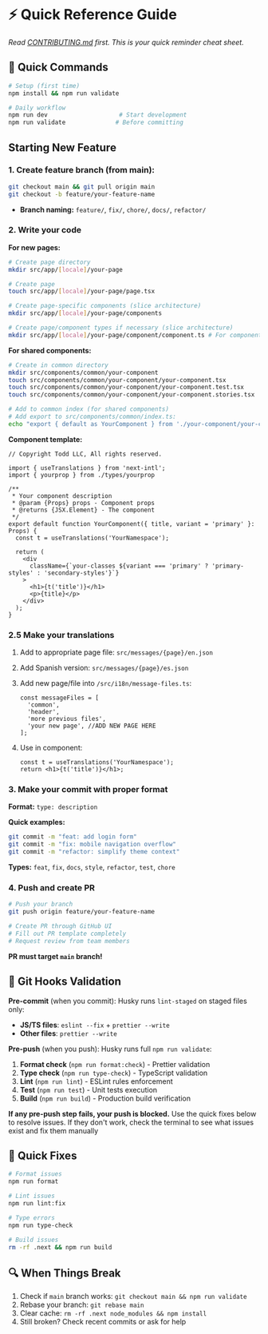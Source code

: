# ⚡ Quick Reference Guide

_Read [CONTRIBUTING.md](../.github/CONTRIBUTING.md) first. This is your quick reminder cheat sheet._

## 🚀 Quick Commands

```bash
# Setup (first time)
npm install && npm run validate

# Daily workflow
npm run dev                    # Start development
npm run validate              # Before committing
```

## Starting New Feature

### 1. Create feature branch (from main):

```bash
git checkout main && git pull origin main
git checkout -b feature/your-feature-name
```

- **Branch naming:** `feature/`, `fix/`, `chore/`, `docs/`, `refactor/`

### 2. Write your code

**For new pages:**

```bash
# Create page directory
mkdir src/app/[locale]/your-page

# Create page
touch src/app/[locale]/your-page/page.tsx

# Create page-specific components (slice architecture)
mkdir src/app/[locale]/your-page/components

# Create page/component types if necessary (slice architecture)
mkdir src/app/[locale]/your-page/component/component.ts # For components

```

**For shared components:**

```bash
# Create in common directory
mkdir src/components/common/your-component
touch src/components/common/your-component/your-component.tsx
touch src/components/common/your-component/your-component.test.tsx
touch src/components/common/your-component/your-component.stories.tsx

# Add to common index (for shared components)
# Add export to src/components/common/index.ts:
echo "export { default as YourComponent } from './your-component/your-component';" >> src/components/common/index.ts
```

**Component template:**

```tsx
// Copyright Todd LLC, All rights reserved.

import { useTranslations } from 'next-intl';
import { yourprop } from ./types/yourprop

/**
 * Your component description
 * @param {Props} props - Component props
 * @returns {JSX.Element} - The component
 */
export default function YourComponent({ title, variant = 'primary' }: Props) {
  const t = useTranslations('YourNamespace');

  return (
    <div
      className={`your-classes ${variant === 'primary' ? 'primary-styles' : 'secondary-styles'}`}
    >
      <h1>{t('title')}</h1>
      <p>{title}</p>
    </div>
  );
}
```

### 2.5 Make your translations

1. Add to appropriate page file: `src/messages/{page}/en.json`
2. Add Spanish version: `src/messages/{page}/es.json`
3. Add new page/file into `/src/i18n/message-files.ts`:

   ```tsx
   const messageFiles = [
     'common',
     'header',
     'more previous files',
     'your new page', //ADD NEW PAGE HERE
   ];
   ```

4. Use in component:
   ```tsx
   const t = useTranslations('YourNamespace');
   return <h1>{t('title')}</h1>;
   ```

### 3. Make your commit with proper format

**Format:** `type: description`

**Quick examples:**

```bash
git commit -m "feat: add login form"
git commit -m "fix: mobile navigation overflow"
git commit -m "refactor: simplify theme context"
```

**Types:** `feat`, `fix`, `docs`, `style`, `refactor`, `test`, `chore`

### 4. Push and create PR

```bash
# Push your branch
git push origin feature/your-feature-name

# Create PR through GitHub UI
# Fill out PR template completely
# Request review from team members
```

**PR must target `main` branch!**

## 🔧 Git Hooks Validation

**Pre-commit** (when you commit): Husky runs `lint-staged` on staged files only:

- **JS/TS files**: `eslint --fix` + `prettier --write`
- **Other files**: `prettier --write`

**Pre-push** (when you push): Husky runs full `npm run validate`:

1. **Format check** (`npm run format:check`) - Prettier validation
2. **Type check** (`npm run type-check`) - TypeScript validation
3. **Lint** (`npm run lint`) - ESLint rules enforcement
4. **Test** (`npm run test`) - Unit tests execution
5. **Build** (`npm run build`) - Production build verification

**If any pre-push step fails, your push is blocked.** Use the quick fixes below to resolve issues. If they don't work, check the terminal to see what issues exist and fix them manually

## 🚨 Quick Fixes

```bash
# Format issues
npm run format

# Lint issues
npm run lint:fix

# Type errors
npm run type-check

# Build issues
rm -rf .next && npm run build
```

## 🔍 When Things Break

1. Check if `main` branch works: `git checkout main && npm run validate`
2. Rebase your branch: `git rebase main`
3. Clear cache: `rm -rf .next node_modules && npm install`
4. Still broken? Check recent commits or ask for help
